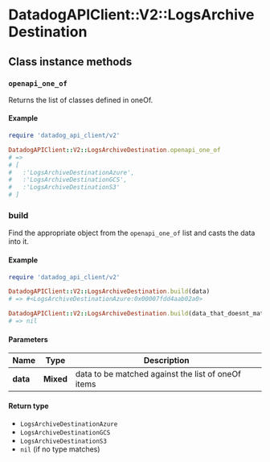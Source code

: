 # DatadogAPIClient::V2::LogsArchiveDestination

## Class instance methods

### `openapi_one_of`

Returns the list of classes defined in oneOf.

#### Example

```ruby
require 'datadog_api_client/v2'

DatadogAPIClient::V2::LogsArchiveDestination.openapi_one_of
# =>
# [
#   :'LogsArchiveDestinationAzure',
#   :'LogsArchiveDestinationGCS',
#   :'LogsArchiveDestinationS3'
# ]
```

### build

Find the appropriate object from the `openapi_one_of` list and casts the data into it.

#### Example

```ruby
require 'datadog_api_client/v2'

DatadogAPIClient::V2::LogsArchiveDestination.build(data)
# => #<LogsArchiveDestinationAzure:0x00007fdd4aab02a0>

DatadogAPIClient::V2::LogsArchiveDestination.build(data_that_doesnt_match)
# => nil
```

#### Parameters

| Name     | Type      | Description                                        |
| -------- | --------- | -------------------------------------------------- |
| **data** | **Mixed** | data to be matched against the list of oneOf items |

#### Return type

- `LogsArchiveDestinationAzure`
- `LogsArchiveDestinationGCS`
- `LogsArchiveDestinationS3`
- `nil` (if no type matches)
